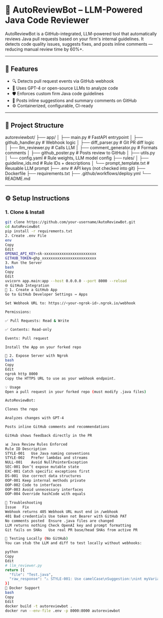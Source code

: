 # 🤖 AutoReviewBot – LLM-Powered Java Code Reviewer

AutoReviewBot is a GitHub-integrated, LLM-powered tool that automatically reviews Java pull requests based on your firm's internal guidelines. It detects code quality issues, suggests fixes, and posts inline comments — reducing manual review time by 60%+.

---

## 🚀 Features

- 🔍 Detects pull request events via GitHub webhook
- 🤖 Uses GPT-4 or open-source LLMs to analyze code
- 🛡️ Enforces custom firm Java code guidelines
- 💬 Posts inline suggestions and summary comments on GitHub
- ⚙️ Containerized, configurable, CI-ready

---

## 🧱 Project Structure

autoreviewbot/
├── app/
│ ├── main.py # FastAPI entrypoint
│ ├── github_handler.py # Webhook logic
│ ├── diff_parser.py # Git PR diff logic
│ ├── llm_reviewer.py # Calls LLM
│ ├── comment_generator.py # Formats comments
│ ├── github_poster.py # Posts review to GitHub
│ ├── utils.py
│ └── config.yaml # Rule weights, LLM model config
├── rules/
│ ├── guideline_ids.md # Rule IDs + descriptions
│ └── prompt_template.txt # Reusable LLM prompt
├── .env # API keys (not checked into git)
├── Dockerfile
├── requirements.txt
├── .github/workflows/deploy.yml
└── README.md

---

## ⚙️ Setup Instructions

### 1. Clone & Install

```bash
git clone https://github.com/your-username/AutoReviewBot.git
cd AutoReviewBot
pip install -r requirements.txt
2. Create .env File
env
Copy
Edit
OPENAI_API_KEY=sk-xxxxxxxxxxxxxxxxxxxxxxxx
GITHUB_TOKEN=ghp_xxxxxxxxxxxxxxxxxxxxxxxxx
3. Run the Server
bash
Copy
Edit
uvicorn app.main:app --host 0.0.0.0 --port 8000 --reload
🌐 GitHub Integration
🔗 1. Create a GitHub App
Go to GitHub Developer Settings → Apps

Set Webhook URL to: https://<your-ngrok-id>.ngrok.io/webhook

Permissions:

✅ Pull Requests: Read & Write

✅ Contents: Read-only

Events: Pull request

Install the App on your forked repo

🔐 2. Expose Server with Ngrok
bash
Copy
Edit
ngrok http 8000
Copy the HTTPS URL to use as your webhook endpoint.

💡 Usage
Open a pull request in your forked repo (must modify .java files)

AutoReviewBot:

Clones the repo

Analyzes changes with GPT-4

Posts inline GitHub comments and recommendations

GitHub shows feedback directly in the PR

📊 Java Review Rules Enforced
Rule ID	Description
STYLE-001	Use Java naming conventions
STYLE-002	Prefer lambdas and streams
NULL-001	Avoid NullPointerException
SEC-001	Don’t expose mutable state
EXC-001	Catch specific exceptions first
DS-001	Use correct data structures
OOP-001	Keep internal methods private
OOP-002	Code to interfaces
OOP-003	Avoid unnecessary interfaces
OOP-004	Override hashCode with equals

🐞 Troubleshooting
Issue	Fix
Webhook returns 405	Webhook URL must end in /webhook
401 Bad credentials	Use token not Bearer with GitHub PAT
No comments posted	Ensure .java files are changed
LLM returns nothing	Check OpenAI key and prompt formatting
Git fails on SHAs	Use real PR base/head SHAs from active PR

🧪 Testing Locally (No GitHub)
You can stub the LLM and diff to test locally without webhooks:

python
Copy
Edit
# llm_reviewer.py
return [{
  "file": "Test.java",
  "raw_response": "⚠️ STYLE-001: Use camelCase\nSuggestion:\nint myVariable = 5;"
}]
🐳 Docker Support
bash
Copy
Edit
docker build -t autoreviewbot .
docker run --env-file .env -p 8000:8000 autoreviewbot
